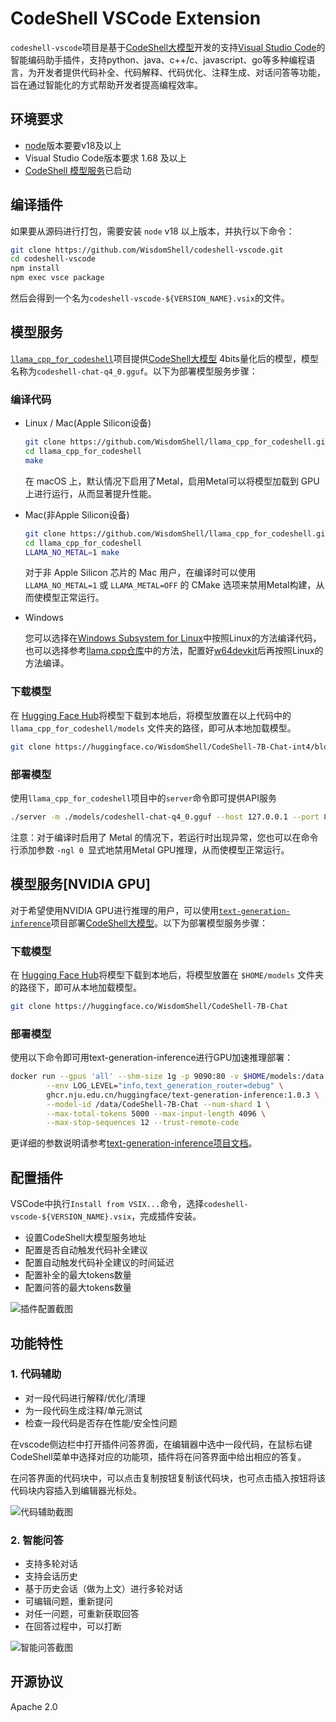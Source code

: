 # CodeShell VSCode Extension

`codeshell-vscode`项目是基于[CodeShell大模型](https://github.com/WisdomShell/codeshell)开发的支持[Visual Studio Code](https://code.visualstudio.com/Download)的智能编码助手插件，支持python、java、c++/c、javascript、go等多种编程语言，为开发者提供代码补全、代码解释、代码优化、注释生成、对话问答等功能，旨在通过智能化的方式帮助开发者提高编程效率。

## 环境要求

- [node](https://nodejs.org/en)版本要要v18及以上
- Visual Studio Code版本要求 1.68 及以上
- [CodeShell 模型服务](https://github.com/WisdomShell/llama_cpp_for_codeshell)已启动

## 编译插件

如果要从源码进行打包，需要安装 `node` v18 以上版本，并执行以下命令：

```zsh
git clone https://github.com/WisdomShell/codeshell-vscode.git
cd codeshell-vscode
npm install
npm exec vsce package
```

然后会得到一个名为`codeshell-vscode-${VERSION_NAME}.vsix`的文件。

##  模型服务

[`llama_cpp_for_codeshell`](https://github.com/WisdomShell/llama_cpp_for_codeshell)项目提供[CodeShell大模型](https://github.com/WisdomShell/codeshell) 4bits量化后的模型，模型名称为`codeshell-chat-q4_0.gguf`。以下为部署模型服务步骤：

### 编译代码

+ Linux / Mac(Apple Silicon设备)

  ```bash
  git clone https://github.com/WisdomShell/llama_cpp_for_codeshell.git
  cd llama_cpp_for_codeshell
  make
  ```

  在 macOS 上，默认情况下启用了Metal，启用Metal可以将模型加载到 GPU 上进行运行，从而显著提升性能。

+ Mac(非Apple Silicon设备)

  ```bash
  git clone https://github.com/WisdomShell/llama_cpp_for_codeshell.git
  cd llama_cpp_for_codeshell
  LLAMA_NO_METAL=1 make
  ```

  对于非 Apple Silicon 芯片的 Mac 用户，在编译时可以使用 `LLAMA_NO_METAL=1` 或 `LLAMA_METAL=OFF` 的 CMake 选项来禁用Metal构建，从而使模型正常运行。

+ Windows

  您可以选择在[Windows Subsystem for Linux](https://learn.microsoft.com/en-us/windows/wsl/about)中按照Linux的方法编译代码，也可以选择参考[llama.cpp仓库](https://github.com/ggerganov/llama.cpp#build)中的方法，配置好[w64devkit](https://github.com/skeeto/w64devkit/releases)后再按照Linux的方法编译。

### 下载模型

在 [Hugging Face Hub](https://huggingface.co/WisdomShell/CodeShell-7B-Chat-int4/blob/main/codeshell-chat-q4_0.gguf)将模型下载到本地后，将模型放置在以上代码中的 `llama_cpp_for_codeshell/models` 文件夹的路径，即可从本地加载模型。

```bash
git clone https://huggingface.co/WisdomShell/CodeShell-7B-Chat-int4/blob/main/codeshell-chat-q4_0.gguf
```

### 部署模型

使用`llama_cpp_for_codeshell`项目中的`server`命令即可提供API服务

```bash
./server -m ./models/codeshell-chat-q4_0.gguf --host 127.0.0.1 --port 8080
```

注意：对于编译时启用了 Metal 的情况下，若运行时出现异常，您也可以在命令行添加参数 `-ngl 0 `显式地禁用Metal GPU推理，从而使模型正常运行。

## 模型服务[NVIDIA GPU]

对于希望使用NVIDIA GPU进行推理的用户，可以使用[`text-generation-inference`](https://github.com/huggingface/text-generation-inference)项目部署[CodeShell大模型](https://github.com/WisdomShell/codeshell)。以下为部署模型服务步骤：

### 下载模型

在 [Hugging Face Hub](https://huggingface.co/WisdomShell/CodeShell-7B-Chat)将模型下载到本地后，将模型放置在 `$HOME/models` 文件夹的路径下，即可从本地加载模型。

```bash
git clone https://huggingface.co/WisdomShell/CodeShell-7B-Chat
```

### 部署模型

使用以下命令即可用text-generation-inference进行GPU加速推理部署：

```bash
docker run --gpus 'all' --shm-size 1g -p 9090:80 -v $HOME/models:/data \
        --env LOG_LEVEL="info,text_generation_router=debug" \
        ghcr.nju.edu.cn/huggingface/text-generation-inference:1.0.3 \
        --model-id /data/CodeShell-7B-Chat --num-shard 1 \
        --max-total-tokens 5000 --max-input-length 4096 \
        --max-stop-sequences 12 --trust-remote-code
```

更详细的参数说明请参考[text-generation-inference项目文档](https://github.com/huggingface/text-generation-inference)。


## 配置插件

VSCode中执行`Install from VSIX...`命令，选择`codeshell-vscode-${VERSION_NAME}.vsix`，完成插件安装。

- 设置CodeShell大模型服务地址
- 配置是否自动触发代码补全建议
- 配置自动触发代码补全建议的时间延迟
- 配置补全的最大tokens数量
- 配置问答的最大tokens数量

![插件配置截图](https://resource.zsmarter.cn/appdata/codeshell-vscode/screenshots/docs_settings.png)

## 功能特性

### 1. 代码辅助

- 对一段代码进行解释/优化/清理
- 为一段代码生成注释/单元测试
- 检查一段代码是否存在性能/安全性问题

在vscode侧边栏中打开插件问答界面，在编辑器中选中一段代码，在鼠标右键CodeShell菜单中选择对应的功能项，插件将在问答界面中给出相应的答复。

在问答界面的代码块中，可以点击复制按钮复制该代码块，也可点击插入按钮将该代码块内容插入到编辑器光标处。

![代码辅助截图](https://resource.zsmarter.cn/appdata/codeshell-vscode/screenshots/docs_assistants.png)

### 2. 智能问答

- 支持多轮对话
- 支持会话历史
- 基于历史会话（做为上文）进行多轮对话
- 可编辑问题，重新提问
- 对任一问题，可重新获取回答
- 在回答过程中，可以打断

![智能问答截图](https://resource.zsmarter.cn/appdata/codeshell-vscode/screenshots/docs_chat.png)

## 开源协议
Apache 2.0
